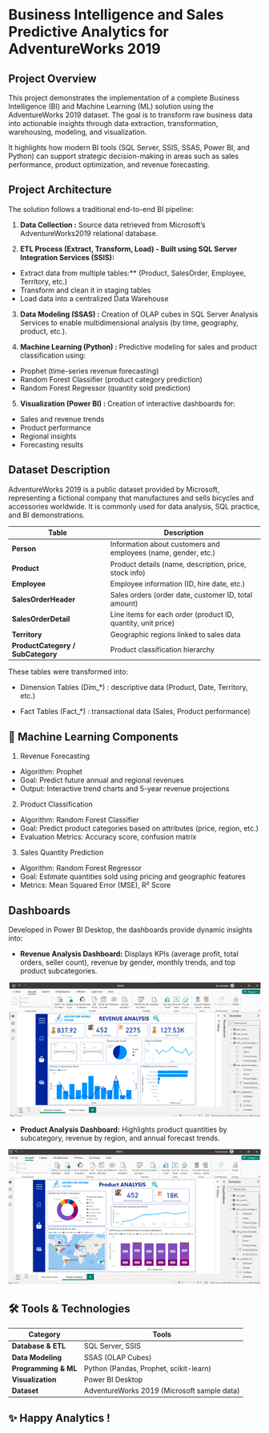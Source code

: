 # Business Intelligence and Sales Predictive Analytics for AdventureWorks 2019

## Project Overview
This project demonstrates the implementation of a complete Business Intelligence (BI) and Machine Learning (ML) solution using the AdventureWorks 2019 dataset.
The goal is to transform raw business data into actionable insights through data extraction, transformation, warehousing, modeling, and visualization.

It highlights how modern BI tools (SQL Server, SSIS, SSAS, Power BI, and Python) can support strategic decision-making in areas such as sales performance, product optimization, and revenue forecasting.

## Project Architecture
The solution follows a traditional end-to-end BI pipeline:

1. **Data Collection :** Source data retrieved from Microsoft’s AdventureWorks2019 relational database.

2. **ETL Process (Extract, Transform, Load) - Built using SQL Server Integration Services (SSIS):**

* Extract data from multiple tables:** (Product, SalesOrder, Employee, Territory, etc.)
* Transform and clean it in staging tables
* Load data into a centralized Data Warehouse

3. **Data Modeling (SSAS) :** Creation of OLAP cubes in SQL Server Analysis Services to enable multidimensional analysis (by time, geography, product, etc.).

4. **Machine Learning (Python) :** Predictive modeling for sales and product classification using:

* Prophet (time-series revenue forecasting)
* Random Forest Classifier (product category prediction)
* Random Forest Regressor (quantity sold prediction)

5. **Visualization (Power BI) :** Creation of interactive dashboards for:

* Sales and revenue trends
* Product performance
* Regional insights
* Forecasting results

## Dataset Description
AdventureWorks 2019 is a public dataset provided by Microsoft, representing a fictional company that manufactures and sells bicycles and accessories worldwide.
It is commonly used for data analysis, SQL practice, and BI demonstrations.


| Table                             | Description                                                    |
| --------------------------------- | -------------------------------------------------------------- |
| **Person**                        | Information about customers and employees (name, gender, etc.) |
| **Product**                       | Product details (name, description, price, stock info)         |
| **Employee**                      | Employee information (ID, hire date, etc.)                     |
| **SalesOrderHeader**              | Sales orders (order date, customer ID, total amount)           |
| **SalesOrderDetail**              | Line items for each order (product ID, quantity, unit price)   |
| **Territory**                     | Geographic regions linked to sales data                        |
| **ProductCategory / SubCategory** | Product classification hierarchy                               |

These tables were transformed into:

* Dimension Tables (Dim_*) : descriptive data (Product, Date, Territory, etc.)

* Fact Tables (Fact_*) : transactional data (Sales, Product performance)

## 🤖 Machine Learning Components

1. Revenue Forecasting

* Algorithm: Prophet
* Goal: Predict future annual and regional revenues
* Output: Interactive trend charts and 5-year revenue projections

2. Product Classification

* Algorithm: Random Forest Classifier
* Goal: Predict product categories based on attributes (price, region, etc.)
* Evaluation Metrics: Accuracy score, confusion matrix

3. Sales Quantity Prediction

* Algorithm: Random Forest Regressor
* Goal: Estimate quantities sold using pricing and geographic features
* Metrics: Mean Squared Error (MSE), R² Score

## Dashboards
Developed in Power BI Desktop, the dashboards provide dynamic insights into:

* **Revenue Analysis Dashboard:**
Displays KPIs (average profit, total orders, seller count), revenue by gender, monthly trends, and top product subcategories.

![Revenue Analysis Dashboard](Images/Revenue_Analysis.png)


* **Product Analysis Dashboard:**
Highlights product quantities by subcategory, revenue by region, and annual forecast trends.

![Product Analysis Dashboard](Images/Product_Analysis.png)


## 🛠️ Tools & Technologies

| Category             | Tools                                       |
| -------------------- | ------------------------------------------- |
| **Database & ETL**   | SQL Server, SSIS                            |
| **Data Modeling**    | SSAS (OLAP Cubes)                           |
| **Programming & ML** | Python (Pandas, Prophet, scikit-learn)      |
| **Visualization**    | Power BI Desktop                            |
| **Dataset**          | AdventureWorks 2019 (Microsoft sample data) |

## ✨ Happy Analytics !